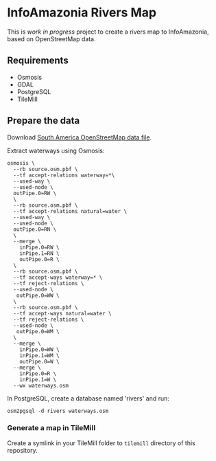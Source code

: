 # InfoAmazonia Rivers Map

This is *work in progress* project to create a rivers map to InfoAmazonia, based on OpenStreetMap data.

## Requirements

* Osmosis
* GDAL
* PostgreSQL
* TileMill

## Prepare the data

Download [South America OpenStreetMap data file](http://download.geofabrik.de/south-america-latest.osm.pbf).

Extract waterways using Osmosis:

```
osmosis \
  --rb source.osm.pbf \
  --tf accept-relations waterway=*\
  --used-way \
  --used-node \
  outPipe.0=RW \
  \
  --rb source.osm.pbf \
  --tf accept-relations natural=water \
  --used-way \
  --used-node \
  outPipe.0=RN \
  \
  --merge \
  	inPipe.0=RW \
  	inPipe.1=RN \
  	outPipe.0=R \
  \
  --rb source.osm.pbf \
  --tf accept-ways waterway=* \
  --tf reject-relations \
  --used-node \
   outPipe.0=WW \
  \
  --rb source.osm.pbf \
  --tf accept-ways natural=water \
  --tf reject-relations \
  --used-node \
   outPipe.0=WM \
  \
  --merge \
  	inPipe.0=WW \
  	inPipe.1=WM \
  	outPipe.0=W \
  --merge \
  	inPipe.0=R \
  	inPipe.1=W \
  --wx waterways.osm
```

In PostgreSQL, create a database named 'rivers' and run:

```
osm2pgsql -d rivers waterways.osm 
```

### Generate a map in TileMill

Create a symlink in your TileMill folder to `tilemill` directory of this repository.